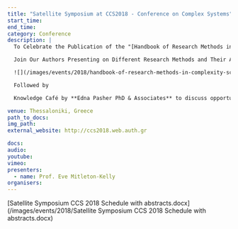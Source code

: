 ```yaml
---
title: "Satellite Symposium at CCS2018 - Conference on Complex Systems"
start_time: 
end_time: 
category: Conference
description: |
  To Celebrate the Publication of the "[Handbook of Research Methods in Complexity Science - Theory and Applications](https://www.e-elgar.com/shop/handbook-of-research-methods-in-complexity-science)" edited by Eve Mitleton-Kelly, Alexandros Paraskevas, and Christopher Day.

  Join Our Authors Presenting on Different Research Methods and Their Application

  ![](/images/events/2018/handbook-of-research-methods-in-complexity-science-book-cover.jpg)

  Followed by

  Knowledge Café by **Edna Pasher PhD & Associates** to discuss opportunities for joint R&D projects to address the challenges of *The Hospital of The Future*.

venue: Thessaloniki, Greece
path_to_docs:
img_path:
external_website: http://ccs2018.web.auth.gr

docs: 
audio: 
youtube: 
vimeo: 
presenters: 
  - name: Prof. Eve Mitleton-Kelly
organisers: 
---
```


[Satellite Symposium CCS 2018 Schedule with abstracts.docx](/images/events/2018/Satellite Symposium CCS 2018 Schedule with abstracts.docx)